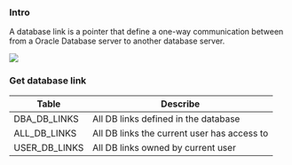 ### Intro
A database link is a pointer that define a one-way communication between from a Oracle Database server to another database server.

![](https://docs.oracle.com/cd/B28359_01/server.111/b28310/img/admin045.gif)


### Get database link

| Table | Describe |
| --- | --- |
| DBA_DB_LINKS | All DB links defined in the database |
| ALL_DB_LINKS | All DB links the current user has access to |
| USER_DB_LINKS | All DB links owned by current user |